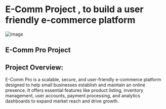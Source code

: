 # E-Comm Project , to build a user friendly e-commerce platform


![image](https://github.com/user-attachments/assets/3476030f-da53-423d-82fe-2e4dff545d79)

## E-Comm Pro Project

## Project Overview:
E-Comm Pro is a scalable, secure, and user-friendly e-commerce platform designed to help small businesses establish and maintain an online presence. It offers essential features like product listing, inventory management, user accounts, payment processing, and analytics dashboards to expand market reach and drive growth.














